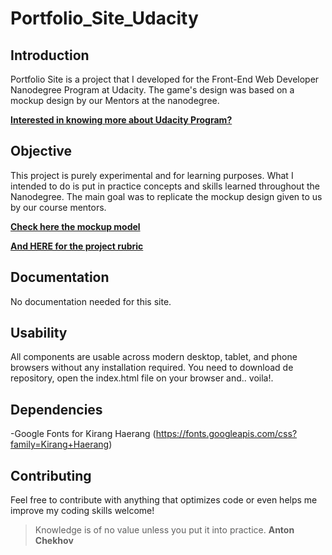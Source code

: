 # Portfolio_Site_Udacity

## Introduction

Portfolio Site is a project that I developed for the Front-End Web Developer Nanodegree Program at Udacity.
The game's design was based on a mockup design by our Mentors at the nanodegree.

[**Interested in knowing more about Udacity Program?**](https://www.udacity.com/course/front-end-web-developer-nanodegree--nd001)

## Objective

This project is purely experimental and for learning purposes.
What I intended to do is put in practice concepts and skills learned throughout the Nanodegree.
The main goal was to replicate the mockup design given to us by our course mentors.

[**Check here the mockup model**](https://d17h27t6h515a5.cloudfront.net/topher/2017/November/5a136147_design-mockup-portfolio/design-mockup-portfolio.pdf)

[**And HERE for the project rubric**](https://review.udacity.com/#!/rubrics/45/view)

## Documentation

No documentation needed for this site.

## Usability

All components are usable across modern desktop, tablet, and phone browsers without any installation required.
You need to download de repository, open the index.html file on your browser and.. voila!.

## Dependencies

-Google Fonts for Kirang Haerang (https://fonts.googleapis.com/css?family=Kirang+Haerang)

## Contributing

Feel free to contribute with anything that optimizes code or even helps me improve my coding skills welcome!

> Knowledge is of no value unless you put it into practice. **Anton Chekhov**
